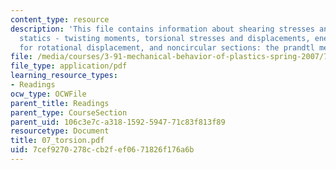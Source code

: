```yaml
---
content_type: resource
description: 'This file contains information about shearing stresses and strains,
  statics - twisting moments, torsional stresses and displacements, energy method
  for rotational displacement, and noncircular sections: the prandtl membrane analogy.'
file: /media/courses/3-91-mechanical-behavior-of-plastics-spring-2007/7cef9270278ccb2fef0671826f176a6b_07_torsion.pdf
file_type: application/pdf
learning_resource_types:
- Readings
ocw_type: OCWFile
parent_title: Readings
parent_type: CourseSection
parent_uid: 106c3e7c-a318-1592-5947-71c83f813f89
resourcetype: Document
title: 07_torsion.pdf
uid: 7cef9270-278c-cb2f-ef06-71826f176a6b
---
```


